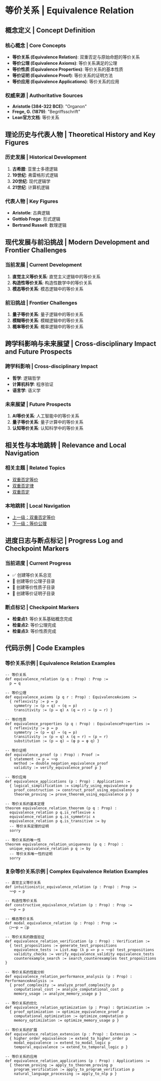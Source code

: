 # 等价关系 | Equivalence Relation

## 概念定义 | Concept Definition

### 核心概念 | Core Concepts

- **等价关系 (Equivalence Relation)**: 双重否定与原始命题的等价关系
- **等价公理 (Equivalence Axioms)**: 等价关系满足的公理
- **等价性质 (Equivalence Properties)**: 等价关系的基本性质
- **等价证明 (Equivalence Proof)**: 等价关系的证明方法
- **等价应用 (Equivalence Applications)**: 等价关系的应用

### 权威来源 | Authoritative Sources

- **Aristotle (384-322 BCE)**: "Organon"
- **Frege, G. (1879)**: "Begriffsschrift"
- **Lean官方文档**: 等价关系

## 理论历史与代表人物 | Theoretical History and Key Figures

### 历史发展 | Historical Development

1. **古希腊**: 亚里士多德逻辑
2. **19世纪**: 弗雷格形式逻辑
3. **20世纪**: 现代逻辑学
4. **21世纪**: 计算机逻辑

### 代表人物 | Key Figures

- **Aristotle**: 古典逻辑
- **Gottlob Frege**: 形式逻辑
- **Bertrand Russell**: 数理逻辑

## 现代发展与前沿挑战 | Modern Development and Frontier Challenges

### 当前发展 | Current Development

1. **直觉主义等价关系**: 直觉主义逻辑中的等价关系
2. **构造性等价关系**: 构造性数学中的等价关系
3. **模态等价关系**: 模态逻辑中的等价关系

### 前沿挑战 | Frontier Challenges

1. **量子等价关系**: 量子逻辑中的等价关系
2. **模糊等价关系**: 模糊逻辑中的等价关系
3. **概率等价关系**: 概率逻辑中的等价关系

## 跨学科影响与未来展望 | Cross-disciplinary Impact and Future Prospects

### 跨学科影响 | Cross-disciplinary Impact

- **哲学**: 逻辑哲学
- **计算机科学**: 程序验证
- **语言学**: 语义学

### 未来展望 | Future Prospects

1. **AI等价关系**: 人工智能中的等价关系
2. **量子等价关系**: 量子计算中的等价关系
3. **认知等价关系**: 认知科学中的等价关系

## 相关性与本地跳转 | Relevance and Local Navigation

### 相关主题 | Related Topics

- [双重否定等价](../01-总览.md)
- [双重否定律](../../01-总览.md)
- [双重否定](../../../01-总览.md)

### 本地跳转 | Local Navigation

- [上一级：双重否定等价](../01-总览.md)
- [下一级：等价公理](02-等价公理/01-总览.md)

## 进度日志与断点标记 | Progress Log and Checkpoint Markers

### 当前进度 | Current Progress

- ✅ 创建等价关系总览
- 🔄 创建等价公理子目录
- 🔄 创建等价性质子目录
- 🔄 创建等价证明子目录

### 断点标记 | Checkpoint Markers

- **检查点1**: 等价关系基础概念完成
- **检查点2**: 等价公理完成
- **检查点3**: 等价性质完成

## 代码示例 | Code Examples

### 等价关系示例 | Equivalence Relation Examples

```lean
-- 等价关系
def equivalence_relation (p q : Prop) : Prop :=
  p ↔ q

-- 等价公理
def equivalence_axioms (p q r : Prop) : EquivalenceAxioms :=
  { reflexivity := p ↔ p
    symmetry := (p ↔ q) → (q ↔ p)
    transitivity := (p ↔ q) ∧ (q ↔ r) → (p ↔ r) }

-- 等价性质
def equivalence_properties (p q : Prop) : EquivalenceProperties :=
  { reflexivity := p ↔ p
    symmetry := (p ↔ q) → (q ↔ p)
    transitivity := (p ↔ q) ∧ (q ↔ r) → (p ↔ r)
    substitution := (p ↔ q) → (φ p ↔ φ q) }

-- 等价证明
def equivalence_proof (p : Prop) : Proof :=
  { statement := p ↔ ¬¬p
    method := double_negation_equivalence_proof
    validity := verify_equivalence_proof p }

-- 等价应用
def equivalence_applications (p : Prop) : Applications :=
  { logical_simplification := simplify_using_equivalence p
    proof_construction := construct_proof_using_equivalence p
    theorem_proving := prove_theorem_using_equivalence p }

-- 等价关系的基本定理
theorem equivalence_relation_theorem (p q : Prop) :
  equivalence_relation p q.is_reflexive ∧
  equivalence_relation p q.is_symmetric ∧
  equivalence_relation p q.is_transitive := by
  -- 等价关系定理的证明
  sorry

-- 等价关系的唯一性
theorem equivalence_relation_uniqueness (p q : Prop) :
  unique_equivalence_relation p q := by
  -- 等价关系唯一性的证明
  sorry
```

### 复杂等价关系示例 | Complex Equivalence Relation Examples

```lean
-- 直觉主义等价关系
def intuitionistic_equivalence_relation (p : Prop) : Prop :=
  ¬¬p → p

-- 构造性等价关系
def constructive_equivalence_relation (p : Prop) : Prop :=
  ¬¬p ↔ p

-- 模态等价关系
def modal_equivalence_relation (p : Prop) : Prop :=
  □¬¬p ↔ □p

-- 等价关系的数值验证
def equivalence_relation_verification (p : Prop) : Verification :=
  { test_propositions := generate_test_propositions
    equivalence_tests := List.map (λ p => p ↔ ¬¬p) test_propositions
    validity_checks := verify_equivalence_validity equivalence_tests
    counterexample_search := search_counterexamples test_propositions }

-- 等价关系的性能分析
def equivalence_relation_performance_analysis (p : Prop) : PerformanceAnalysis :=
  { proof_complexity := analyze_proof_complexity p
    computational_cost := analyze_computational_cost p
    memory_usage := analyze_memory_usage p }

-- 等价关系的优化
def equivalence_relation_optimization (p : Prop) : Optimization :=
  { proof_optimization := optimize_equivalence_proof p
    computational_optimization := optimize_computation p
    memory_optimization := optimize_memory_usage p }

-- 等价关系的扩展
def equivalence_relation_extension (p : Prop) : Extension :=
  { higher_order_equivalence := extend_to_higher_order p
    modal_equivalence := extend_to_modal_logic p
    temporal_equivalence := extend_to_temporal_logic p }

-- 等价关系的应用
def equivalence_relation_applications (p : Prop) : Applications :=
  { theorem_proving := apply_to_theorem_proving p
    program_verification := apply_to_program_verification p
    natural_language_processing := apply_to_nlp p }
```
